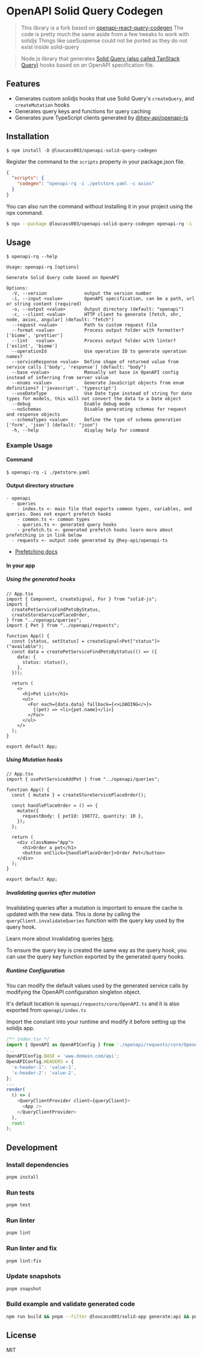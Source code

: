 # OpenAPI Solid Query Codegen

> This library is a fork based on [openapi-react-query-codegen](https://github.com/7nohe/openapi-react-query-codegen)
> The code is pretty much the same aside from a few tweaks to work with solidjs
> Things like useSuspense could not be ported as they do not exist inside solid-query

> Node.js library that generates [Solid Query (also called TanStack Query)](https://tanstack.com/query) hooks based on an OpenAPI specification file.

<!-- [![npm version](https://badge.fury.io/js/%407nohe%2Fopenapi-react-query-codegen.svg)](https://badge.fury.io/js/%407nohe%2Fopenapi-react-query-codegen) -->

## Features

- Generates custom solidjs hooks that use Solid Query's `createQuery`, and `createMutation` hooks
- Generates query keys and functions for query caching
- Generates pure TypeScript clients generated by [@hey-api/openapi-ts](https://github.com/hey-api/openapi-ts)

## Installation

```
$ npm install -D @loucass003/openapi-solid-query-codegen
```

Register the command to the `scripts` property in your package.json file.

```json
{
  "scripts": {
    "codegen": "openapi-rq -i ./petstore.yaml -c axios"
  }
}
```

You can also run the command without installing it in your project using the npx command.

```bash
$ npx --package @loucass003/openapi-solid-query-codegen openapi-rq -i ./petstore.yaml -c axios
```

## Usage

```
$ openapi-rq --help

Usage: openapi-rq [options]

Generate Solid Query code based on OpenAPI

Options:
  -V, --version              output the version number
  -i, --input <value>        OpenAPI specification, can be a path, url or string content (required)
  -o, --output <value>       Output directory (default: "openapi")
  -c, --client <value>       HTTP client to generate [fetch, xhr, node, axios, angular] (default: "fetch")
  --request <value>          Path to custom request file
  --format <value>           Process output folder with formatter? ['biome', 'prettier']
  --lint   <value>           Process output folder with linter? ['eslint', 'biome']
  --operationId              Use operation ID to generate operation names?
  --serviceResponse <value>  Define shape of returned value from service calls ['body', 'response'] (default: "body")
  --base <value>             Manually set base in OpenAPI config instead of inferring from server value
  --enums <value>            Generate JavaScript objects from enum definitions? ['javascript', 'typescript']
  --useDateType              Use Date type instead of string for date types for models, this will not convert the data to a Date object
  --debug                    Enable debug mode
  --noSchemas                Disable generating schemas for request and response objects
  --schemaTypes <value>      Define the type of schema generation ['form', 'json'] (default: "json")
  -h, --help                 display help for command
```

### Example Usage

#### Command

```
$ openapi-rq -i ./petstore.yaml
```

#### Output directory structure

```
- openapi
  - queries
    - index.ts <- main file that exports common types, variables, and queries. Does not export prefetch hooks
    - common.ts <- common types
    - queries.ts <- generated query hooks
    - prefetch.ts <- generated prefetch hooks learn more about prefetching in in link below
  - requests <- output code generated by @hey-api/openapi-ts
```

- [Prefetching docs](https://tanstack.com/query/latest/docs/reference/QueryClient/#queryclientprefetchquery)

#### In your app

##### Using the generated hooks

```tsx
// App.tsx
import { Component, createSignal, For } from "solid-js";
import {
  createPetServiceFindPetsByStatus,
  createStoreServicePlaceOrder,
} from "../openapi/queries";
import { Pet } from "../openapi/requests";

function App() {
  const [status, setStatus] = createSignal<Pet["status"]>("available");
  const data = createPetServiceFindPetsByStatus(() => ({
    data: {
      status: status(),
    },
  }));

  return (
    <>
      <h1>Pet List</h1>
      <ul>
        <For each={data.data} fallback={<>LOADING</>}>
          {(pet) => <li>{pet.name}</li>}
        </For>
      </ul>
    </>
  );
}

export default App;
```

##### Using Mutation hooks

```tsx
// App.tsx
import { usePetServiceAddPet } from "../openapi/queries";

function App() {
  const { mutate } = createStoreServicePlaceOrder();

  const handlePlaceOrder = () => {
    mutate({
      requestBody: { petId: 198772, quantity: 10 },
    });
  };

  return (
    <div className="App">
      <h1>Order a pet</h1>
      <button onClick={handlePlaceOrder}>Order Pet</button>
    </div>
  );
}

export default App;
```

##### Invalidating queries after mutation

Invalidating queries after a mutation is important to ensure the cache is updated with the new data. This is done by calling the `queryClient.invalidateQueries` function with the query key used by the query hook.

Learn more about invalidating queries [here](https://tanstack.com/query/latest/docs/reference/QueryClient/#queryclientinvalidatequeries).

To ensure the query key is created the same way as the query hook, you can use the query key function exported by the generated query hooks.

##### Runtime Configuration

You can modify the default values used by the generated service calls by modifying the OpenAPI configuration singleton object.

It's default location is `openapi/requests/core/OpenAPI.ts` and it is also exported from `openapi/index.ts`

Import the constant into your runtime and modify it before setting up the solidjs app.

```typescript
/** index.tsx */
import { OpenAPI as OpenAPIConfig } from './openapi/requests/core/OpenAPI';
...
OpenAPIConfig.BASE = 'www.domain.com/api';
OpenAPIConfig.HEADERS = {
  'x-header-1': 'value-1',
  'x-header-2': 'value-2',
};
...
render(
  () => (
    <QueryClientProvider client={queryClient}>
      <App />
    </QueryClientProvider>
  ),
  root!
);


```

## Development

### Install dependencies

```bash
pnpm install
```

### Run tests

```bash
pnpm test
```

### Run linter

```bash
pnpm lint
```

### Run linter and fix

```bash
pnpm lint:fix
```

### Update snapshots

```bash
pnpm snapshot
```

### Build example and validate generated code

```bash
npm run build && pnpm --filter @loucass003/solid-app generate:api && pnpm --filter @loucass003/solid-app test:generated
```

## License

MIT

